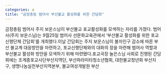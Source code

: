 ```yaml
---
categories: a
title: "금정총림 범어사 부산불교 활성화를 위한 간담회"
---
```

금정총림 범어사 주지 보운스님이 부산불교 포교활성화를 모색하는 자리를 가졌다. 범어사(주지 보운스님)는 9월25일 범어사 선문화교육관에서 ‘부산불교 활성화를 위한 포교신행단체 간담회’를 개최했다.이날 간담회는 주지 보운스님이 불자인구 감소에 따른 부산 불교계 대응방안을 마련하고, 포교신행단체와의 대화의 장을 마련해 범어사 역할과 부산불교 활성화 방안을 모색하기 위해 마련됐다.포교국장 눌은스님 사회로 진행된 간담회에는 조계종포교사단부산지역단, 부산파라미타청소년협회, 대한불교청년회 부산지구, 생명나눔실천부산지역본부, 불교여성개발원 부산